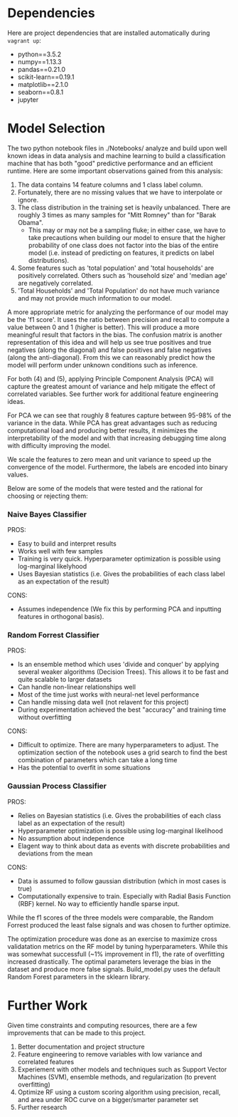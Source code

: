 # Dependencies

Here are project dependencies that are installed automatically during `vagrant up`:

+ python==3.5.2
+ numpy==1.13.3
+ pandas==0.21.0
+ scikit-learn==0.19.1
+ matplotlib==2.1.0
+ seaborn==0.8.1
+ jupyter

# Model Selection

The two python notebook files in ./Notebooks/ analyze and build upon well known ideas in data analysis and machine learning to build a classification machine that has both "good" predictive performance and an efficient runtime. Here are some important observations gained from this analysis:

1. The data contains 14 feature columns and 1 class label column.
2. Fortunately, there are no missing values that we have to interpolate or ignore.
3. The class distribution in the training set is heavily unbalanced. There are roughly 3 times as many samples for "Mitt Romney" than for "Barak Obama".	
	+ This may or may not be a sampling fluke; in either case, we have to take precautions when building our model to ensure that the higher probability of one class does not factor into the bias of the entire model (i.e. instead of predicting on features, it predicts on label distributions).
4. Some features such as 'total population' and 'total households' are positively correlated. Others such as 'household size' and 'median age' are negatively correlated.
5. 'Total Households' and 'Total Population' do not have much variance and may not provide much information to our model.

A more appropriate metric for analyzing the performance of our model may be the 'f1 score'. It uses the ratio between precision and recall to compute a value between 0 and 1 (higher is better). This will produce a more meaningful result that factors in the bias. The confusion matrix is another representation of this
idea and will help us see true positives and true negatives (along the diagonal) and false positives and false negatives (along the anti-diagonal). From this we can reasonably predict how the model will perform under unknown conditions such as inference.

For both (4) and (5), applying Principle Component Analysis (PCA) will capture the greatest amount of variance and help mitigate the effect of correlated variables.
See further work for additional feature engineering ideas.

For PCA we can see that roughly 8 features capture between 95-98% of the variance in the data. While PCA has great advantages such as reducing computational load and producing better results, it minimizes the interpretability of the model and with that increasing debugging time along with difficulty improving the model.

We scale the features to zero mean and unit variance to speed up the convergence of the model. Furthermore, the labels are encoded into binary values.

Below are some of the models that were tested and the rational for choosing or rejecting them:

### Naive Bayes Classifier
PROS:
+ Easy to build and interpret results
+ Works well with few samples
+ Training is very quick. Hyperparameter optimization is possible using log-marginal likelyhood
+ Uses Bayesian statistics (i.e. Gives the probabilities of each class label as an expectation of the result)

CONS:
+ Assumes independence (We fix this by performing PCA and inputting features in orthogonal basis).

### Random Forrest Classifier
PROS:
+ Is an ensemble method which uses 'divide and conquer' by applying several weaker algorithms (Decision Trees). This allows it to be fast and quite scalable to larger datasets
+ Can handle non-linear relationships well
+ Most of the time just works with neural-net level performance
+ Can handle missing data well (not relavent for this project)
+ During experimentation achieved the best "accuracy" and training time without overfitting

CONS:
+ Difficult to optimize. There are many hyperparameters to adjust. The optimization section of the notebook uses a grid search to find the best combination of parameters which can take a long time
+ Has the potential to overfit in some situations

### Gaussian Process Classifier
PROS:
+ Relies on Bayesian statistics (i.e. Gives the probabilities of each class label as an expectation of the result)
+ Hyperparameter optimization is possible using log-marginal likelihood
+ No assumption about independence
+ Elagent way to think about data as events with discrete probabilities and deviations from the mean

CONS:
+ Data is assumed to follow gaussian distribution (which in most cases is true)
+ Computationally expensive to train. Especially with Radial Basis Function (RBF) kernel. No way to efficiently handle sparse input.

While the f1 scores of the three models were comparable, the Random Forrest produced the least false signals and was chosen to further optimize.

The optimization procedure was done as an exercise to maximize cross validatation metrics on the RF model by tuning hyperparameters. While this was somewhat successfull (~1% improvement in f1), the rate of overfitting increased drastically. The optimal parameters leverage the bias in the dataset and produce more false signals. Build_model.py uses the default Random Forest parameters in the sklearn library.

# Further Work

Given time constraints and computing resources, there are a few improvements that can be made to this project.

1. Better documentation and project structure
2. Feature engineering to remove variables with low variance and correlated features
3. Experiement with other models and techniques such as Support Vector Machines (SVM), ensemble methods, and regularization (to prevent overfitting)
4. Optimize RF using a custom scoring algorithm using precision, recall, and area under ROC curve on a bigger/smarter parameter set
5. Further research
